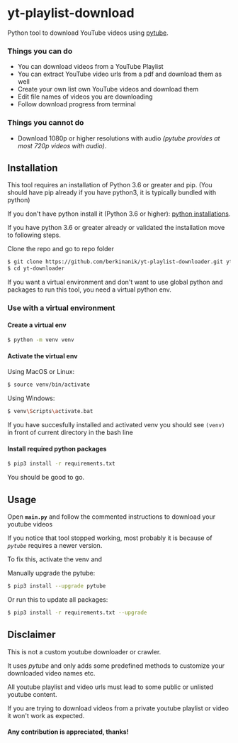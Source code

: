 # yt-playlist-download
Python tool to download YouTube videos using [pytube](https://github.com/pytube/pytube).

### Things you can do
- You can download videos from a YouTube Playlist
- You can extract YouTube video urls from a pdf and download them as well
- Create your own list own YouTube videos and download them
- Edit file names of videos you are downloading
- Follow download progress from terminal

### Things you **cannot** do
- Download 1080p or higher resolutions with audio *(pytube provides at most 720p videos with audio)*.

## Installation
This tool requires an installation of Python 3.6 or greater and pip. (You should have pip already if you have python3, it is typically bundled with python)

If you don't have python install it (Python 3.6 or higher): [python installations](https://python.org/downloads).

If you have python 3.6 or greater already or validated the installation move to following steps.

Clone the repo and go to repo folder
```bash
$ git clone https://github.com/berkinanik/yt-playlist-downloader.git yt-downloader
$ cd yt-downloader
```
If you want a virtual environment and don't want to use global python and packages to run this tool, you need a virtual python env.

### Use with a virtual environment
#### Create a virtual env
```bash
$ python -m venv venv
```
#### Activate the virtual env
Using MacOS or Linux:
```bash
$ source venv/bin/activate
```
Using Windows:
```bash
$ venv\Scripts\activate.bat
```
If you have succesfully installed and activated venv you should see ``(venv)`` in front of current directory in the bash line

#### Install required python packages
```bash
$ pip3 install -r requirements.txt
```
You should be good to go.


## Usage
Open **``main.py``** and follow the commented instructions to download your youtube videos

If you notice that tool stopped working, most probably it is because of *``pytube``* requires a newer version.

To fix this, activate the venv and

Manually upgrade the pytube:
```bash
$ pip3 install --upgrade pytube
```
Or run this to update all packages:
```bash
$ pip3 install -r requirements.txt --upgrade
```

## Disclaimer
This is not a custom youtube downloader or crawler.

It uses *pytube* and only adds some predefined methods to customize your downloaded video names etc.

All youtube playlist and video urls must lead to some public or unlisted youtube content.

If you are trying to download videos from a private youtube playlist or video it won't work as expected.

#### **Any contribution is appreciated, thanks!**
